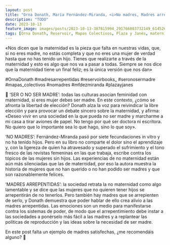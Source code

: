 ```yaml
---
layout: post
title: "Orna Donath, María Fernández-Miranda, <i>No madres, Madres arrepentidas y ¿Ser o no ser madre?</i>"
description: "TODO"
date: 2023-10-13
feature_image: images/posts/2023-10-13-387815994_291766803732149_6145261966156578974_n_17981420561314701.heic
tags: [Orna Donath, Reservoir, Mapas Colectivos, Plaza y Janés, maternidad o no, maternidad o no]
---
```


«Nos dicen que la maternidad es la pieza que falta en nuestras vidas, que, si no eres madre, no estás completa y que no eres una mujer de verdad hasta que no has tenido un hijo. Tienes que realizarte a través de la maternidad y esto es algo que nos va a pasar a todas. Siempre se nos dice que la maternidad tiene un final feliz; es la única versión que nos dan»
<!--more-->

#OrnaDonath #madresarrepentidas #reservoirbooks_ #seronosermadre #mapas_colectivos #nomadres #mfdezmiranda #plazayjanes

🛝 ‘SER O NO SER MADRE’: todas las culturas asocian feminidad con maternidad, si eres mujer debes ser madre. En este contexto, ¿cómo se afronta la libertad de elección? Donath alza la voz para reivindicar la libre elección y para provocar un debate sincero sobre la maternidad, y afirma: «Deseo vivir en una sociedad en la que pueda no ser madre y marcharme a mi casa a tirar aviones de papel. No tengo por qué ser doctora ni escritora. No quiero que lo importante sea lo que hago, sino lo que soy».

‘NO MADRES’: Fernández-Miranda pasó por siete fecundaciones in vitro y no ha tenido hijos. Pero en su libro no comparte el dolor sino el aprendizaje y, con la ligereza de quien ha atravesado y superado el sufrimiento y el tono fresco de las revistas femeninas en las que trabaja, escribe contra los tópicos de las mujeres sin hijos. Las experiencias de no maternidad están aún más silenciadas que las de maternidad, por eso la autora muestra la historia de mujeres que no han querido o no han podido ser madres y que son razonablemente felices.

‘MADRES ARREPENTIDAS’: la sociedad retrata la no maternidad como algo lamentable y se dice que las mujeres que no quieren tener hijos se arrepentirán de no tenerlos. Pero también hay madres que se arrepienten de serlo, y Donath demuestra que poder hablar de ello crea alivio a las madres arrepentidas. Las emociones son un medio para manifestarse contra los sistemas de poder, de modo que el arrepentimiento debe instar a las sociedades a ponérselo más fácil a las madres y a replantear las políticas de reproducción y las ideas sobre la necesidad de ser madre.

En este post falta un ejemplo de madres satisfechas, ¿me recomendáis alguno? 🛝
